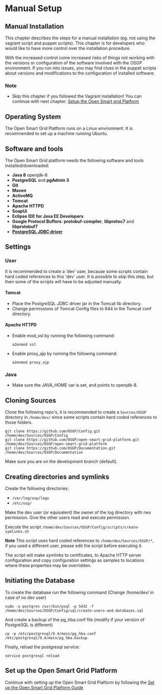 # Manual Setup

## Manual Installation

This chapter describes the steps for a manual installation \(eg. not using the vagrant script and puppet scripts\). This chapter is for developers who would like to have more control over the installation procedure.

With the increased control come increased risks of things not working with the versions or configuration of the software involved with the OSGP environment. If you run into issues, you may find clues in the puppet scripts about versions and modifications to the configuration of installed software.

### Note

* Skip this chapter if you followed the Vagrant installation! You can continue with next chapter: [Setup the Open Smart grid Platform](../setuposgp.md)

## Operating System

The Open Smart Grid Platform runs on a Linux environment. It is recommended to set up a machine running Ubuntu.

## Software and tools

The Open Smart Grid platform needs the following software and tools installed/downloaded:

* **Java 8** openjdk-8
* **PostgreSQL** and **pgAdmin 3**
* **Git**
* **Maven**
* **ActiveMQ**
* **Tomcat**
* **Apache HTTPD**
* **SoapUi**
* **Eclipse IDE for Java EE Developers**
* **Google Protocol Buffers**: **protobuf-compiler**, **libprotoc7** and **libprotobuf7**
* [**PostgreSQL JDBC driver**](https://jdbc.postgresql.org/download/postgresql-42.2.4.jar)

## Settings

### User

It is recommended to create a 'dev' user, because some scripts contain hard coded references to this 'dev' user. It is possible to skip this step, but then some of the scripts will have to be adjusted manually.

#### Tomcat

* Place the PostgreSQL JDBC driver jar in the Tomcat lib directory.
* Change permissions of Tomcat Config files to 644 in the Tomcat conf directory.

#### Apache HTTPD

* Enable mod\_ssl by running the following command:

  ```text
  a2enmod ssl
  ```

* Enable proxy\_ajp by running the following command:

  ```text
  a2enmod proxy_ajp
  ```

### Java

* Make sure the JAVA\_HOME var is set, and points to openjdk-8.

## Cloning Sources

Clone the following repo's, it is recommended to create a `Sources/OSGP` directory in `/home/dev/` since some scripts contain hard coded references to those folders.

```text
git clone https://github.com/OSGP/Config.git /home/dev/Sources/OSGP/Config
git clone https://github.com/OSGP/open-smart-grid-platform.git /home/dev/Sources/OSGP/open-smart-grid-platform
git clone https://github.com/OSGP/Documentation.git /home/dev/Sources/OSGP/Documentation
```

Make sure you are on the development branch \(default\).

## Creating directories and symlinks

Create the following directories:

* `/var/log/osp/logs`
* `/etc/osp/`

Make the dev user \(or equivalent\) the owner of the log directory with rwx permission. Give the other users read and execute permission.

Execute the script `/home/dev/Sources/OSGP/Config/scripts/create-symlinks.sh`

**Note** This script uses hard coded references to `/home/dev/Sources/OSGP/*`, if you used a different user, please edit the script before executing it.

The script will make symlinks to certificates, to Apache HTTP server configuration and copy configuration settings as samples to locations where these properties may be overridden.

## Initiating the Database

To create the database run the following command \(Change /home/dev/ in case of no dev user\)

```text
sudo -u postgres /usr/bin/psql -p 5432 -f /home/dev/Sources/OSGP/Config/sql/create-users-and-databases.sql
```

And create a backup of the pg\_hba.conf file \(modify if your version of PostgreSQL is different\)

```text
cp -p /etc/postgresql/9.4/main/pg_hba.conf /etc/postgresql/9.4/main/pg_hba.backup
```

Finally, reload the postgresql service:

```text
service postgresql reload
```

## Set up the Open Smart Grid Platform

Continue with setting up the Open Smart Grid Platform by following the [Set up the Open Smart Grid Platform Guide](../setuposgp.md)

